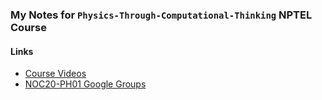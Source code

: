 ### My Notes for `Physics-Through-Computational-Thinking` NPTEL Course

#### Links
- [Course Videos](https://nptel.ac.in/courses/115106121/)
- [NOC20-PH01 Google Groups](https://groups.google.com/a/nptel.iitm.ac.in/forum/embed/?place=forum/noc20-ph01-discuss&showsearch=true&showpopout=true&showtabs=true#!forum/noc20-ph01-discuss)
